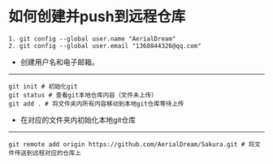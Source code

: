 # 如何创建并push到远程仓库

```nginx
1. git config --global user.name "AerialDream"
2. git config --global user.email "1368844326@qq.com"
```

- 创建用户名和电子邮箱。

------

```nginx
git init # 初始化git
git status # 查看git本地仓库内容（文件未上传）
git add . # 将文件夹内所有内容移动到本地git仓库等待上传
```

- 在对应的文件夹内初始化本地git仓库

------

```nginx
git remote add origin https://github.com/AerialDream/Sakura.git # 将文件传送到远程对应的仓库上 
```

